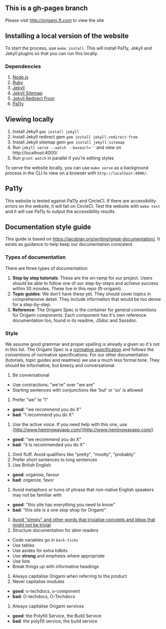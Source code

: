 ## This is a gh-pages branch

Please visit http://origami.ft.com to view the site

## Installing a local version of the website

To start the process, use `make install`. This will install Pa11y, Jekyll and Jekyll plugins so that you can run this locally.

### Dependencies

1. [Node.js](https://nodejs.org)
2. [Ruby](https://rubylang.org)
3. [Jekyll](https://jekyllrb.com)
4. [Jekyll Sitemap](https://github.com/jekyll/jekyll-sitemap)
5. [Jekyll Redirect From](https://github.com/jekyll/jekyll-redirect-from)
6. [Pa11y](http://www.pally.org)

## Viewing locally

1. Install Jekyll `gem install jekyll`
1. Install Jekyll redirect gem `gem install jekyll-redirect-from`
1. Install Jekyll sitemap gem `gem install jekyll-sitemap`
1. Run `jekyll serve --watch --baseurl=''` and view on http://localhost:4000/
1. Run `grunt watch` in parallel if you're editing styles

To serve the website locally, you can use `make serve` as a background process in the CLI to view on a browser with `http://localhost:4000/`.

## Pa11y

This website is tested against Pa11y and CircleCI. If there are accessibility errors on the website, it will fail on CircleCI. Test the website with `make test` and it will use Pa11y to output the accessibility results.

## Documentation style guide
This guide is based on https://jacobian.org/writing/great-documentation/. It exists as guidance to help keep our documentation consistent.

### Types of documentation
There are three types of documentation:

1. **Step by step tutorials**: These are the on-ramp for our project. Users should be able to follow one of our step-by-steps and achieve success within 30 minutes. These live in this repo (ft-origami).
1. **Topic guides**: We don't have these yet. They should cover topics in comprehensive detail. They include information that would be too dense for a step-by-step.
1. **Reference**: The Origami Spec is the container for general conventions for Origami components. Each component has it's own reference documentation too, found in its readme, JSdoc and Sassdoc.

### Style
We assume good grammar and proper spelling is already a given so it's not in this list. The Origami Spec is a [normative specification](https://www.w3.org/TR/qaframe-spec/) and follows the conventions of normative specifications. For our other documentation (tutorials, topic guides and readmes) we use a much less formal tone. They should be informative, but breezy and conversational.

1. Be conversational
  - Use contractions: "we're" over "we are"
  - Starting sentences with conjunctions like 'but' or 'so' is allowed
1. Prefer "we" to "I"
  - **good**: "we recommend you do X"
  - **bad**: "I recommend you do X"
1. Use the active voice. If you need help with this one, use [http://www.hemingwayapp.com/](http://www.hemingwayapp.com/)
  - **good**: "we recommend you do X"
  - **bad**: "it is recommended you do X"
1. Omit fluff. Avoid qualifiers like "pretty", "mostly", "probably"
1. Prefer short sentences to long sentences
1. Use British English
  - **good**: organise, favour
  - **bad**: organize, favor
1. Avoid metaphors or turns of phrase that non-native English speakers may not be familiar with
  - **good**: "this site has everything you need to know"
  - **bad**: "this site is a one stop shop for Origami"
1. [Avoid "simply" and other words that trivialise concepts and ideas that might not be trivial](https://css-tricks.com/words-avoid-educational-writing/)
1. Structure documentation for skim readers
  - Code variables go in `back-ticks`
  - Use tables
  - Use asides for extra tidbits
  - Use **strong** and _emphasis_ where appropriate
  - Use lists
  - Break things up with informative headings
1. Always capitalise Origami when referring to the product
1. Never capitalise modules
  - **good**: o-techdocs, o-component
  - **bad**: O-techdocs, O-Techdocs
1. Always capitalise Origami services
  - **good**: the Polyfill Service, the Build Service
  - **bad**: the polyfill service, the build service
